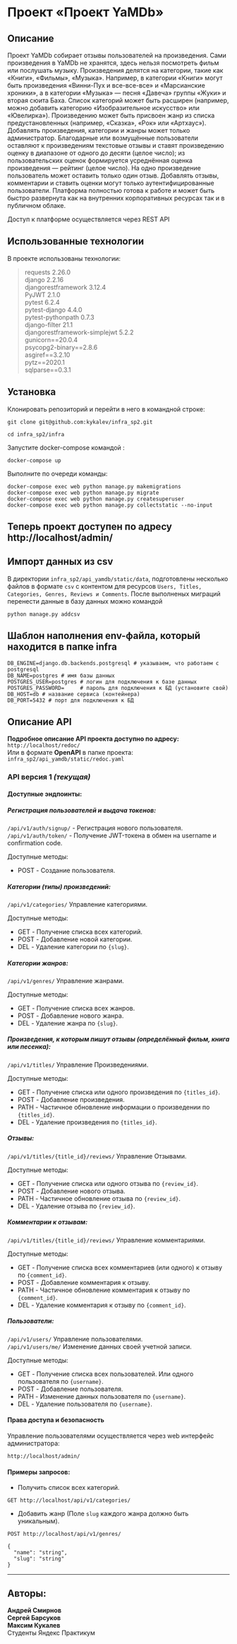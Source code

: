 # Проект «Проект YaMDb»
## Описание
Проект YaMDb собирает отзывы пользователей на произведения. Сами произведения в YaMDb не хранятся, здесь нельзя посмотреть фильм или послушать музыку.
Произведения делятся на категории, такие как «Книги», «Фильмы», «Музыка». Например, в категории «Книги» могут быть произведения «Винни-Пух и все-все-все» и «Марсианские хроники», а в категории «Музыка» — песня «Давеча» группы «Жуки» и вторая сюита Баха. Список категорий может быть расширен (например, можно добавить категорию «Изобразительное искусство» или «Ювелирка»).
Произведению может быть присвоен жанр из списка предустановленных (например, «Сказка», «Рок» или «Артхаус»).
Добавлять произведения, категории и жанры может только администратор.
Благодарные или возмущённые пользователи оставляют к произведениям текстовые отзывы и ставят произведению оценку в диапазоне от одного до десяти (целое число); из пользовательских оценок формируется усреднённая оценка произведения — рейтинг (целое число). На одно произведение пользователь может оставить только один отзыв.
Добавлять отзывы, комментарии и ставить оценки могут только аутентифицированные пользователи.
Платформа полностью готова к работе и может быть быстро развернута как на внутренних корпоративных ресурсах так и в публичном облаке.

Доступ к платформе осуществляется через REST API

## Использованные технологии
В проекте использованы технологии:

>requests 2.26.0  
django 2.2.16  
djangorestframework 3.12.4  
PyJWT 2.1.0  
pytest 6.2.4  
pytest-django 4.4.0  
pytest-pythonpath 0.7.3  
django-filter 21.1  
djangorestframework-simplejwt 5.2.2  
gunicorn==20.0.4  
psycopg2-binary==2.8.6  
asgiref==3.2.10  
pytz==2020.1  
sqlparse==0.3.1  


## Установка
Клонировать репозиторий и перейти в него в командной строке:

```commandline
git clone git@github.com:kykalev/infra_sp2.git
```

```commandline
cd infra_sp2/infra
```

Запустите docker-compose командой :

```commandline
docker-compose up
```
Выполните по очереди команды:

```commandline
docker-compose exec web python manage.py makemigrations  
docker-compose exec web python manage.py migrate  
docker-compose exec web python manage.py createsuperuser  
docker-compose exec web python manage.py collectstatic --no-input  
```

## Теперь проект доступен по адресу http://localhost/admin/

## Импорт данных из csv

В директории `infra_sp2/api_yamdb/static/data`, подготовлены несколько файлов в формате `csv` с контентом для ресурсов
`Users, Titles, Categories, Genres, Reviews и Comments`.
После выполненых миграций перенести данные в базу данных можно командой
```commandline
python manage.py addcsv
```

## Шаблон наполнения env-файла, который находится в папке infra

```commandline
DB_ENGINE=django.db.backends.postgresql # указываем, что работаем с postgresql  
DB_NAME=postgres # имя базы данных  
POSTGRES_USER=postgres # логин для подключения к базе данных  
POSTGRES_PASSWORD=     # пароль для подключения к БД (установите свой)  
DB_HOST=db # название сервиса (контейнера)  
DB_PORT=5432 # порт для подключения к БД  
```


## Описание API

**Подробное описание API проекта доступно по адресу:** `http://localhost/redoc/`  
Или в формате **OpenAPI** в папке проекта:  
`infra_sp2/api_yamdb/static/redoc.yaml`  


### API версия 1 _(текущая)_

#### Доступные эндпоинты:

##### Регистрация пользователей и выдача токенов:

`/api/v1/auth/signup/` - Регистрация нового пользователя.  
`/api/v1/auth/token/` - Получение JWT-токена в обмен на username и confirmation code.  

Доступные методы:
- POST - Создание пользователя.  

##### Категории (типы) произведений:

`/api/v1/categories/` Управление категориями.

Доступные методы:

- GET - Получение списка всех категорий.
- POST - Добавление новой категории.
- DEL - Удаление категории по `{slug}`. 

##### Категории жанров:

`/api/v1/genres/` Управление жанрами.

Доступные методы:

- GET - Получение списка всех жанров.
- POST - Добавление нового жанра.
- DEL - Удаление жанра по `{slug}`.

##### Произведения, к которым пишут отзывы (определённый фильм, книга или песенка):

`/api/v1/titles/` Управление Произведениями.

Доступные методы:

- GET - Получение списка или одного произведения по `{titles_id}`.
- POST - Добавление произведения.
- PATH - Частичное обновление информации о произведении по `{titles_id}`.
- DEL - Удаление произведения по `{titles_id}`.

##### Отзывы:

`/api/v1/titles/{title_id}/reviews/` Управление Отзывами.

Доступные методы:

- GET - Получение списка или одного отзыва по `{review_id}`.
- POST - Добавление нового отзыва.
- PATH - Частичное обновление отзыва по `{review_id}`.
- DEL - Удаление отзыва по `{review_id}`.

##### Комментарии к отзывам:

`/api/v1/titles/{title_id}/reviews/` Управление комментариями.

Доступные методы:

- GET - Получение списка всех комментариев (или одного) к отзыву по `{comment_id}`.
- POST - Добавление комментария к отзыву.
- PATH - Частичное обновление комментария к отзыву по `{comment_id}`.
- DEL - Удаление комментария к отзыву по `{comment_id}`.

##### Пользователи:

`/api/v1/users/` Управление пользователями.  
`/api/v1/users/me/` Изменение данных своей учетной записи.

Доступные методы:

- GET - Получение списка всех пользователей. Или одного пользователя по `{username}`.
- POST - Добавление пользователя.
- PATH - Изменение данных пользователя по `{username}`.
- DEL - Удаление пользователя по `{username}`.

#### Права доступа и безопасность

Управление пользователями осуществляется через web интерфейс администратора:  

`http://localhost/admin/` 

#### Примеры запросов:

- Получить список всех категорий.  

```http request
GET http://localhost/api/v1/categories/
```

- Добавить жанр (Поле `slug` каждого жанра должно быть уникальным).  
 
```http request
POST http://localhost/api/v1/genres/
```
```
{
  "name": "string",
  "slug": "string"
}
```
--------------------------------------------------------------------------
## Авторы:

**Андрей Смирнов**   
**Сергей Барсуков**  
**Максим Кукалев**  
Студенты Яндекс Практикум 
